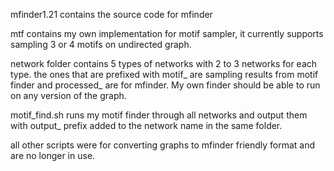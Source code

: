 mfinder1.21 contains the source code for mfinder

mtf contains my own implementation for motif sampler, it currently supports sampling 3 or 4 motifs on undirected graph.

network folder contains 5 types of networks with 2 to 3 networks for each type. the ones that are prefixed with motif_ are sampling results from motif finder and processed_ are for mfinder. My own finder should be able to run on any version of the graph.

motif_find.sh runs my motif finder through all networks and output them with output_ prefix added to the network name in the same folder.

all other scripts were for converting graphs to mfinder friendly format and are no longer in use.

